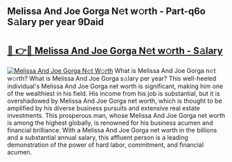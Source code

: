 ## Melissa And Joe Gorga N𝚎t w𝚘rth - Part-q6o S𝚊lary per year 9Daid

# <h2><a href="http://gc3davv.nevu.top/?p=Melissa+And+Joe+Gorga">🔗 👉🔴 Melissa And Joe Gorga N𝚎t w𝚘rth - S𝚊lary</a></h2>

[![Melissa And Joe Gorga N𝚎t W𝚘rth](https://i.imgur.com/Oavwk0R.jpeg)](http://gc3davv.nevu.top/?p=Melissa+And+Joe+Gorga)
What is Melissa And Joe Gorga n𝚎t w𝚘rth? What is Melissa And Joe Gorga s𝚊lary per year?
This well-heeled individual's Melissa And Joe Gorga net worth is significant, making him one of the wealthiest in his field. His income from his job is substantial, but it is overshadowed by Melissa And Joe Gorga net worth, which is thought to be amplified by his diverse business pursuits and extensive real estate investments. This prosperous man, whose Melissa And Joe Gorga net worth is among the highest globally, is renowned for his business acumen and financial brilliance. With a Melissa And Joe Gorga net worth in the billions and a substantial annual salary, this affluent person is a leading demonstration of the power of hard labor, commitment, and financial acumen.
